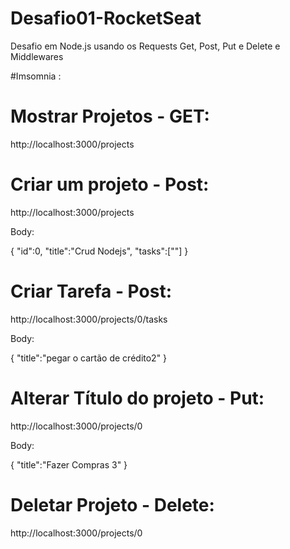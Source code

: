 # Desafio01-RocketSeat
Desafio em Node.js usando os Requests Get, Post, Put e Delete e Middlewares




#Imsomnia :


# Mostrar Projetos - GET:

http://localhost:3000/projects



# Criar um projeto - Post:

http://localhost:3000/projects

Body: 

{
	"id":0,
	"title":"Crud Nodejs",
	"tasks":[""]
}



# Criar Tarefa - Post:

http://localhost:3000/projects/0/tasks

Body:

{
	"title":"pegar o cartão de crédito2"
}



# Alterar Título do projeto - Put:

http://localhost:3000/projects/0

Body:

{
	"title":"Fazer Compras 3"
}



# Deletar Projeto - Delete:

http://localhost:3000/projects/0

